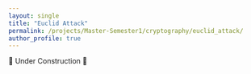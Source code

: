 ```yaml
---
layout: single
title: "Euclid Attack"
permalink: /projects/Master-Semester1/cryptography/euclid_attack/
author_profile: true
---
```


🚧 Under Construction 🚧
